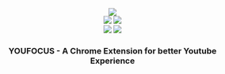 <div align="center">
<image src="https://img.shields.io/github/package-json/v/leizzo/youfocus" /> <br/>
<image src="https://github.com/leizzo/youfocus/actions/workflows/browser-extension.yml/badge.svg" >
<image src="https://vercelbadge.vercel.app/api/leizzo/youfocus" />
</div>
<div align="center">
<image src="https://img.shields.io/chrome-web-store/v/youfocus" />
<image src="https://img.shields.io/chrome-web-store/stars/youfocus?label=chrome%20web%20store%20rating">
</div>

<h3 align="center"><b>YOU<b>FOCUS - A Chrome Extension for better Youtube Experience</h3>
